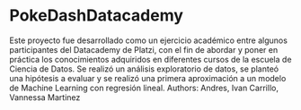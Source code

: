 # PokeDashDatacademy

Este proyecto fue desarrollado como un ejercicio académico entre algunos participantes del Datacademy de Platzi, con el fin de abordar y poner en práctica los conocimientos adquiridos en diferentes cursos de la escuela de Ciencia de Datos.
Se realizó un análisis exploratorio de datos, se planteó una hipótesis a evaluar y se realizó una primera aproximación a un modelo de Machine Learning con regresión lineal.
Authors: Andres, Ivan Carrillo, Vannessa Martinez
